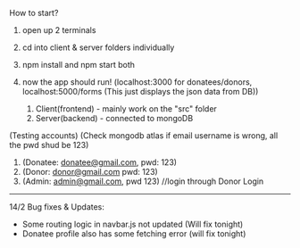 How to start?
1. open up 2 terminals
2. cd into client & server folders individually
3. npm install and npm start both
4. now the app should run! (localhost:3000 for donatees/donors, localhost:5000/forms (This just displays the json data from DB))

	1. Client(frontend) - mainly work on the "src" folder
	2. Server(backend) - connected to mongoDB 

(Testing accounts) (Check mongodb atlas if email username is wrong, all the pwd shud be 123)
1. (Donatee: donatee@gmail.com, pwd: 123)
2. (Donor: donor@gmail.com pwd: 123)
3. (Admin: admin@gmail.com, pwd 123) //login through Donor Login



-------------------------------------------------------------------------------------------------------------
14/2 Bug fixes & Updates:
- Some routing logic in navbar.js not updated (Will fix tonight)
- Donatee profile also has some fetching error (will fix tonight)


